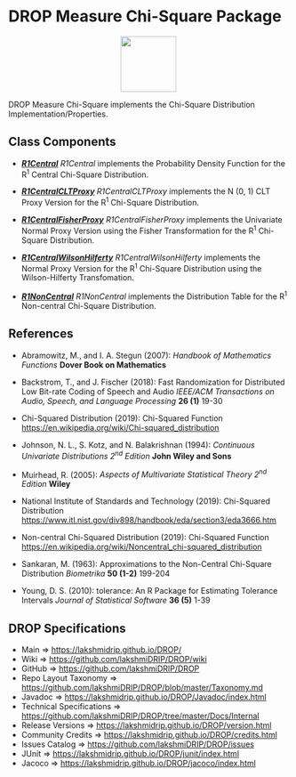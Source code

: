 # DROP Measure Chi-Square Package

<p align="center"><img src="https://github.com/lakshmiDRIP/DROP/blob/master/DRIP_Logo.gif?raw=true" width="100"></p>

DROP Measure Chi-Square implements the Chi-Square Distribution Implementation/Properties.


## Class Components

 * [***R1Central***](https://github.com/lakshmiDRIP/DROP/tree/master/src/main/java/org/drip/measure/chisquare/R1Central.java)
 <i>R1Central</i> implements the Probability Density Function for the R<sup>1</sup> Central Chi-Square Distribution.

 * [***R1CentralCLTProxy***](https://github.com/lakshmiDRIP/DROP/tree/master/src/main/java/org/drip/measure/chisquare/R1CentralCLTProxy.java)
 <i>R1CentralCLTProxy</i> implements the N (0, 1) CLT Proxy Version for the R<sup>1</sup> Chi-Square Distribution.

 * [***R1CentralFisherProxy***](https://github.com/lakshmiDRIP/DROP/tree/master/src/main/java/org/drip/measure/chisquare/R1CentralFisherProxy.java)
 <i>R1CentralFisherProxy</i> implements the Univariate Normal Proxy Version using the Fisher Transformation for the R<sup>1</sup> Chi-Square Distribution.

 * [***R1CentralWilsonHilferty***](https://github.com/lakshmiDRIP/DROP/tree/master/src/main/java/org/drip/measure/chisquare/R1CentralWilsonHilferty.java)
 <i>R1CentralWilsonHilferty</i> implements the Normal Proxy Version for the R<sup>1</sup> Chi-Square Distribution using the Wilson-Hilferty Transfomation.

 * [***R1NonCentral***](https://github.com/lakshmiDRIP/DROP/tree/master/src/main/java/org/drip/measure/chisquare/R1NonCentral.java)
 <i>R1NonCentral</i> implements the Distribution Table for the R<sup>1</sup> Non-central Chi-Square Distribution.


## References

 * Abramowitz, M., and I. A. Stegun (2007): <i>Handbook of Mathematics Functions</i> <b>Dover Book on
 Mathematics</b>

 * Backstrom, T., and J. Fischer (2018): Fast Randomization for Distributed Low Bit-rate Coding of Speech and
 Audio <i>IEEE/ACM Transactions on Audio, Speech, and Language Processing</i> <b>26 (1)</b> 19-30

 * Chi-Squared Distribution (2019): Chi-Squared Function
 https://en.wikipedia.org/wiki/Chi-squared_distribution

 * Johnson, N. L., S. Kotz, and N. Balakrishnan (1994): <i>Continuous Univariate Distributions 2<sup>nd</sup>
 Edition</i> <b>John Wiley and Sons</b>

 * Muirhead, R. (2005): <i>Aspects of Multivariate Statistical Theory 2<sup>nd</sup> Edition</i> <b>Wiley</b>

 * National Institute of Standards and Technology (2019): Chi-Squared Distribution
 https://www.itl.nist.gov/div898/handbook/eda/section3/eda3666.htm

 * Non-central Chi-Squared Distribution (2019): Chi-Squared Function https://en.wikipedia.org/wiki/Noncentral_chi-squared_distribution

 * Sankaran, M. (1963): Approximations to the Non-Central Chi-Square Distribution <i>Biometrika</i> <b>50 (1-2)</b> 199-204

 * Young, D. S. (2010): tolerance: An R Package for Estimating Tolerance Intervals <i>Journal of Statistical Software</i> <b>36 (5)</b> 1-39


## DROP Specifications

 * Main                     => https://lakshmidrip.github.io/DROP/
 * Wiki                     => https://github.com/lakshmiDRIP/DROP/wiki
 * GitHub                   => https://github.com/lakshmiDRIP/DROP
 * Repo Layout Taxonomy     => https://github.com/lakshmiDRIP/DROP/blob/master/Taxonomy.md
 * Javadoc                  => https://lakshmidrip.github.io/DROP/Javadoc/index.html
 * Technical Specifications => https://github.com/lakshmiDRIP/DROP/tree/master/Docs/Internal
 * Release Versions         => https://lakshmidrip.github.io/DROP/version.html
 * Community Credits        => https://lakshmidrip.github.io/DROP/credits.html
 * Issues Catalog           => https://github.com/lakshmiDRIP/DROP/issues
 * JUnit                    => https://lakshmidrip.github.io/DROP/junit/index.html
 * Jacoco                   => https://lakshmidrip.github.io/DROP/jacoco/index.html
